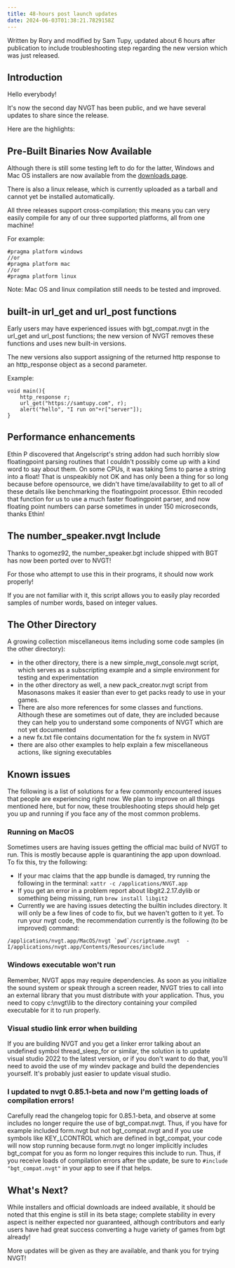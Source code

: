 ```yaml
---
title: 48-hours post launch updates
date: 2024-06-03T01:38:21.7829158Z
---
```


Written by Rory and modified by Sam Tupy, updated about 6 hours after publication to include troubleshooting step regarding the new version which was just released.
<!--more-->
## Introduction
Hello everybody!

It's now the second day NVGT has been public, and we have several updates to share since the release.

Here are the highlights:
## Pre-Built Binaries Now Available
Although there is still some testing left to do for the latter, Windows and Mac OS installers are now available from the [downloads page](https://nvgt.gg/downloads/).

There is also a linux release, which is currently uploaded as a tarball and cannot yet be installed automatically.

All three releases support cross-compilation; this means you can very easily compile for any of our three supported platforms, all from one machine!

For example:

```
#pragma platform windows
//or
#pragma platform mac
//or
#pragma platform linux
```

Note: Mac OS and linux compilation still needs to be tested and improved.

## built-in url_get and url_post functions
Early users may have experienced issues with bgt_compat.nvgt in the url_get and url_post functions; the new version of NVGT removes these functions and uses new built-in versions.

The new versions also support assigning of the returned http response to an http_response object as a second parameter.

Example:

```
void main(){
    http_response r;
    url_get("https://samtupy.com", r);
    alert("hello", "I run on"+r["server"]);
}
```

## Performance enhancements
Ethin P discovered that Angelscript's string addon had such horribly slow floatingpoint parsing routines that I couldn't possibly come up with a kind word to say about them. On some CPUs, it was taking 5ms to parse a string into a float! That is unspeakibly not OK and has only been a thing for so long because before opensource, we didn't have time/availability to get to all of these details like benchmarking the floatingpoint processor. Ethin recoded that function for us to use a much faster floatingpoint parser, and now floating point numbers can parse sometimes in under 150 microseconds, thanks Ethin!

## The number_speaker.nvgt Include
Thanks to ogomez92, the number_speaker.bgt include shipped with BGT has now been ported over to NVGT!

For those who attempt to use this in their programs, it should now work properly!

If you are not familiar with it, this script allows you to easily play recorded samples of number words, based on integer values.

## The Other Directory
A growing collection miscellaneous items including some code samples (in the other directory):
* in the other directory, there is a new simple_nvgt_console.nvgt script, which serves as a subscripting example and a simple environment for testing and experimentation
* in the other directory as well, a new pack_creator.nvgt script from Masonasons makes it easier than ever to get packs ready to use in your games.
* There are also more references for some classes and functions. Although these are sometimes out of date, they are included because they can help you to understand some components of NVGT which are not yet documented
* a new fx.txt file contains documentation for the fx system in NVGT
* there are also other examples to help explain a few miscellaneous actions, like signing executables

## Known issues
The following is a list of solutions for a few commonly encountered issues that people are experiencing right now. We plan to improve on all things mentioned here, but for now, these troubleshooting steps should help get you up and running if you face any of the most common problems.
### Running on MacOS
Sometimes users are having issues getting the official mac build of NVGT to run. This is mostly because apple is quarantining the app upon download. To fix this, try the following:
* If your mac claims that the app bundle is damaged, try running the following in the terminal: `xattr -c /applications/NVGT.app`
* If you get an error in a problem report about libgit2.2.17.dylib or something being missing, run `brew install libgit2`
* Currently we are having issues detecting the builtin includes directory. It will only be a few lines of code to fix, but we haven't gotten to it yet. To run your nvgt code, the recommendation currently is the following (to be improved) command:
```
/applications/nvgt.app/MacOS/nvgt `pwd`/scriptname.nvgt  -I/applications/nvgt.app/Contents/Resources/include
```
### Windows executable won't run
Remember, NVGT apps may require dependencies. As soon as you initialize the sound system or speak through a screen reader, NVGT tries to call into an external library that you must distribute with your application. Thus, you need to copy c:\nvgt\lib to the directory containing your compiled executable for it to run properly.
### Visual studio link error when building
If you are building NVGT and you get a linker error talking about an undefined symbol thread_sleep_for or similar, the solution is to update visual studio 2022 to the latest version, or if you don't want to do that, you'll need to avoid the use of my windev package and build the dependencies yourself. It's probably just easier to update visual studio.
### I updated to nvgt 0.85.1-beta and now I'm getting loads of compilation errors!
Carefully read the changelog topic for 0.85.1-beta, and observe at some includes no longer require the use of bgt_compat.nvgt. Thus, if you have for example included form.nvgt but not bgt_compat.nvgt and if you use symbols like KEY_LCONTROL which are defined in bgt_compat, your code will now stop running because form.nvgt no longer implicitly includes bgt_compat for you as form no longer requires this include to run. Thus, if you receive loads of compilation errors after the update, be sure to `#include "bgt_compat.nvgt"` in your app to see if that helps.

## What's Next?
While installers and official downloads are indeed available, it should be noted that this engine is still in its beta stage; complete stability in every aspect is neither expected nor guaranteed, although contributors and early users have had great success converting a huge variety of games from bgt already!

More updates will be given as they are available, and thank you for trying NVGT!

